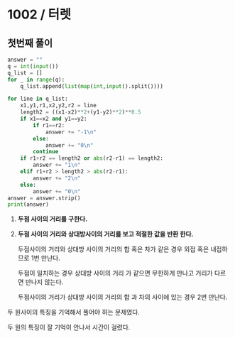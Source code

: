 # 1002 / 터렛

## 첫번째 풀이

```python
answer = ""
q = int(input())
q_list = []
for _ in range(q):
    q_list.append(list(map(int,input().split())))

for line in q_list:
    x1,y1,r1,x2,y2,r2 = line
    length2 = ((x1-x2)**2+(y1-y2)**2)**0.5
    if x1==x2 and y1==y2:
        if r1==r2:
            answer += "-1\n"
        else:
            answer += "0\n"
        continue
    if r1+r2 == length2 or abs(r2-r1) == length2:
        answer += "1\n"
    elif r1+r2 > length2 > abs(r2-r1):
        answer += "2\n"
    else:
        answer += "0\n"
answer = answer.strip()
print(answer)
```

1. __두점 사이의 거리를 구한다.__

2. __두점 사이의 거리와 상대방사이의 거리를 보고 적절한 값을 반환 한다.__

   두점사이의 거리와 상대방 사이의 거리의 합 혹은 차가 같은 경우 외접 혹은 내접하므로 1번 만난다.

   두점이 일치하는 경우 상대방 사이의 거리 가 같으면 무한하게 만나고 거리가 다르면 만나지 않는다.

   두점사이의 거리가 상대방 사이의 거리의 합 과 차의 사이에 있는 경우 2번 만난다.



두 원사이의 특징을 기억해서 풀어야 하는 문제였다.

두 원의 특징이 잘 기억이 안나서 시간이 걸렸다.